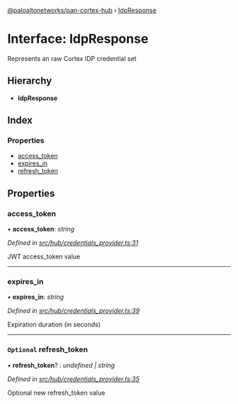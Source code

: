 [@paloaltonetworks/pan-cortex-hub](../README.md) › [IdpResponse](idpresponse.md)

# Interface: IdpResponse

Represents an raw Cortex IDP credential set

## Hierarchy

* **IdpResponse**

## Index

### Properties

* [access_token](idpresponse.md#access_token)
* [expires_in](idpresponse.md#expires_in)
* [refresh_token](idpresponse.md#optional-refresh_token)

## Properties

###  access_token

• **access_token**: *string*

*Defined in [src/hub/credentials_provider.ts:31](https://github.com/xhoms/pan-cortex-hub-nodejs/blob/bb3819c/src/hub/credentials_provider.ts#L31)*

JWT access_token value

___

###  expires_in

• **expires_in**: *string*

*Defined in [src/hub/credentials_provider.ts:39](https://github.com/xhoms/pan-cortex-hub-nodejs/blob/bb3819c/src/hub/credentials_provider.ts#L39)*

Expiration duration (in seconds)

___

### `Optional` refresh_token

• **refresh_token**? : *undefined | string*

*Defined in [src/hub/credentials_provider.ts:35](https://github.com/xhoms/pan-cortex-hub-nodejs/blob/bb3819c/src/hub/credentials_provider.ts#L35)*

Optional new refresh_token value
